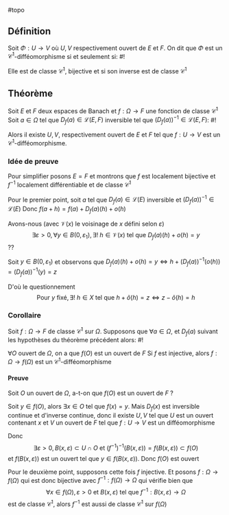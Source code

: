 #topo
## Définition
Soit $\Phi : U \to V$ où $U, V$ respectivement ouvert de $E$ et $F$. On dit que $\Phi$ est un $\mathcal C^1$-difféomorphisme si et seulement si: #!

Elle est de classe $\mathcal C ^1$, bijective et si son inverse est de classe $\mathcal C ^1$

## Théorème
Soit $E$ et $F$ deux espaces de Banach et $f: \Omega \to F$ une fonction de classe $\mathcal C ^1$
Soit $a \in \Omega$ tel que $D_{f}(a) \in \mathcal L(E, F)$ inversible tel que $(D_{f}(a))^{-1} \in \mathcal L(E, F)$: #!

Alors il existe $U,V$, respectivement ouvert de $E$ et $F$ tel que $f: U \to V$ est un $\mathcal C^1$-difféomorphisme.

### Idée de preuve
Pour simplifier posons $E = F$ et montrons que $f$ est localement bijective et $f^{-1}$ localement différentiable et de classe $\mathcal C ^1$

Pour le premier point, soit $a$ tel que $D_{f}(a) \in \mathcal L(E)$ inversible et $(D_{f}(a))^{-1} \in \mathcal L(E)$
Donc $f(a+h) = f(a) + D_{f}(a)(h) + o(h)$

Avons-nous (avec $\mathcal V(x)$ le voisinage de $x$ défini selon $\varepsilon$)
$$
\exists \varepsilon>0, \forall y \in B(0, \varepsilon_{1}), \exists !\; h \in \mathcal V(x) \text{ tel que } D_{f}(a)(h) + o(h) = y
$$
??

Soit $y \in B(0, \varepsilon_{1})$ et observons que
$D_{f}(a)(h) + o(h) =y \Leftrightarrow h + (D_{f}(a))^{-1}(o(h)) = (D_{f}(a))^{-1}(y)= z$

D'où le questionnement
$$
\text{Pour } y \text{ fixé}, \exists! \; h \in X \text{ tel que } h + \tilde{o}(h)= z \Leftrightarrow z - \tilde{o}(h)=h
$$


### Corollaire
Soit $f: \Omega \to F$ de classe $\mathcal C ^1$ sur $\Omega$. Supposons que $\forall a \in \Omega$, et $D_{f}(a)$ suivant les hypothèses du théorème précédent alors: #!

$\forall O$ ouvert de $\Omega$, on a que $f(O)$ est un ouvert de $F$
Si $f$ est injective, alors $f: \Omega \to f(\Omega)$ est un $\mathcal C ^1$-difféomorphisme

#### Preuve
Soit $O$ un ouvert de $\Omega$, a-t-on que $f(O)$ est un ouvert de $F$ ?

Soit $y \in f(O)$, alors $\exists x \in O$ tel que $f(x)=y$. Mais $D_{f}(x)$ est inversible continue et d'inverse continue, donc il existe $U, V$ tel que $U$ est un ouvert contenant $x$ et $V$ un ouvert de $F$ tel que $f:U \to V$ est un difféomorphisme

Donc
$$
\exists \varepsilon > 0, B(x, \varepsilon) \subset U \cap O \text{ et } \left(f^{-1}\right)^{-1}( B(x, \varepsilon)) = f(B(x, \varepsilon)) \subset f(O)
$$
et $f(B(x, \varepsilon))$ est un ouvert tel que $y \in f(B(x, \varepsilon))$. Donc $f(O)$ est ouvert

Pour le deuxième point, supposons cette fois $f$ injective.
Et posons $f: \Omega \to f(\Omega)$ qui est donc bijective avec $f^{-1}: f(\Omega) \to \Omega$ qui vérifie bien que
$$
\forall x  \in f(\Omega), \varepsilon>0 \text{ et } B(x, \varepsilon) \text{ tel que } f^{-1}: B(x, \varepsilon) \to \Omega
$$
est de classe $\mathcal C ^1$, alors $f^{-1}$ est aussi de classe $\mathcal C^1$ sur $f(\Omega)$


